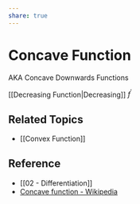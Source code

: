 ```yaml
---
share: true
---
```


# Concave Function

AKA Concave Downwards Functions

[[Decreasing Function|Decreasing]] $f^{\prime}$

## Related Topics

- [[Convex Function]]

## Reference

- [[02 - Differentiation]]
- [Concave function - Wikipedia](https://en.wikipedia.org/wiki/Concave_function)
